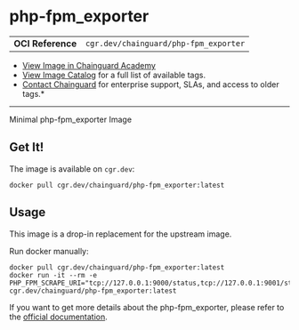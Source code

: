 <!--monopod:start-->
# php-fpm_exporter
| | |
| - | - |
| **OCI Reference** | `cgr.dev/chainguard/php-fpm_exporter` |


* [View Image in Chainguard Academy](https://edu.chainguard.dev/chainguard/chainguard-images/reference/php-fpm_exporter/overview/)
* [View Image Catalog](https://console.enforce.dev/images/catalog) for a full list of available tags.
* [Contact Chainguard](https://www.chainguard.dev/chainguard-images) for enterprise support, SLAs, and access to older tags.*

---
<!--monopod:end-->

<!--overview:start-->
Minimal php-fpm_exporter Image
<!--overview:end-->

<!--getting:start-->
## Get It!
The image is available on `cgr.dev`:

```
docker pull cgr.dev/chainguard/php-fpm_exporter:latest
```
<!--getting:end-->

<!--body:start-->
## Usage

This image is a drop-in replacement for the upstream image. 

Run docker manually:

```shell
docker pull cgr.dev/chainguard/php-fpm_exporter:latest
docker run -it --rm -e PHP_FPM_SCRAPE_URI="tcp://127.0.0.1:9000/status,tcp://127.0.0.1:9001/status" cgr.dev/chainguard/php-fpm_exporter:latest
``````

If you want to get more details about the php-fpm_exporter, please refer to the [official documentation](https://github.com/hipages/php-fpm_exporter#usage).
<!--body:end-->
